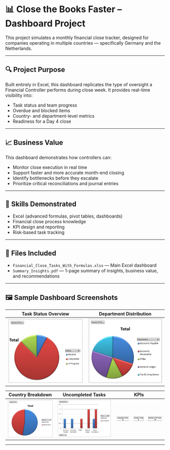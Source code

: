 # 📊 Close the Books Faster – Dashboard Project

This project simulates a monthly financial close tracker, designed for companies operating in multiple countries — specifically Germany and the Netherlands.

---

## 🔍 Project Purpose

Built entirely in Excel, this dashboard replicates the type of oversight a Financial Controller performs during close week. It provides real-time visibility into:

- Task status and team progress  
- Overdue and blocked items  
- Country- and department-level metrics  
- Readiness for a Day 4 close

---

## 📈 Business Value

This dashboard demonstrates how controllers can:

- Monitor close execution in real time  
- Support faster and more accurate month-end closing  
- Identify bottlenecks before they escalate  
- Prioritize critical reconciliations and journal entries

---

## 🧠 Skills Demonstrated

- Excel (advanced formulas, pivot tables, dashboards)  
- Financial close process knowledge  
- KPI design and reporting  
- Risk-based task tracking  

---

## 📎 Files Included

- `Financial_Close_Tasks_With_Formulas.xlsx` — Main Excel dashboard  
- `Summary_Insights.pdf` — 1-page summary of insights, business value, and recommendations  

---

## 🖼️ Sample Dashboard Screenshots

| Task Status Overview | Department Distribution |
|----------------------|-------------------------|
| ![Status](./Dashboard_Screenshots/1.%20Status%20across%20all%20Tasks.png) | ![Departments](./Dashboard_Screenshots/2.%20Tasks'%20Distribution%20across%20the%20Departments.png) |

| Country Breakdown | Uncompleted Tasks | KPIs |
|-------------------|-------------------|------|
| ![Countries](./Dashboard_Screenshots/3.%20Tasks'%20Distriution%20on%20Countries.png) | ![Uncompleted](./Dashboard_Screenshots/4.%20Uncompleted%20Tasks%20across%20Departments.png) | ![KPI](./Dashboard_Screenshots/5.%20KPI.png) |

---

